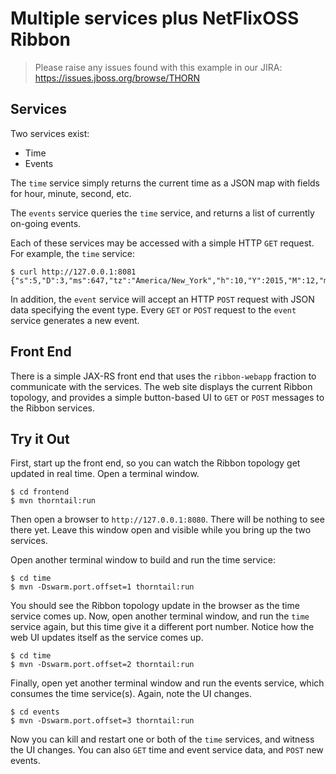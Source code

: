 # Multiple services plus NetFlixOSS Ribbon

> Please raise any issues found with this example in our JIRA:
> https://issues.jboss.org/browse/THORN

## Services

Two services exist:

* Time
* Events

The `time` service simply returns the current time as a JSON map
with fields for hour, minute, second, etc.

The `events` service queries the `time` service, and returns a list of
currently on-going events.

Each of these services may be accessed with a simple HTTP `GET` request.
For example, the `time` service:

    $ curl http://127.0.0.1:8081
    {"s":5,"D":3,"ms":647,"tz":"America/New_York","h":10,"Y":2015,"M":12,"m":37}

In addition, the `event` service will accept an HTTP `POST` request with JSON data
specifying the event type. Every `GET` or `POST` request to the `event` service
generates a new event.

## Front End

There is a simple JAX-RS front end that uses the `ribbon-webapp` fraction to
communicate with the services. The web site displays the current Ribbon topology,
and provides a simple button-based UI to `GET` or `POST` messages to the Ribbon
services.

## Try it Out

First, start up the front end, so you can watch the Ribbon topology get updated
in real time. Open a terminal window.

    $ cd frontend
    $ mvn thorntail:run

Then open a browser to `http://127.0.0.1:8080`. There will be nothing to see there
yet. Leave this window open and visible while you bring up the two services.

Open another terminal window to build and run the time service:

    $ cd time
    $ mvn -Dswarm.port.offset=1 thorntail:run

You should see the Ribbon topology update in the browser as the time service
comes up. Now, open another terminal window, and run the `time` service again,
but this time give it a different port number. Notice how the web UI updates
itself as the service comes up.

    $ cd time
    $ mvn -Dswarm.port.offset=2 thorntail:run

Finally, open yet another terminal window and run the events service,
which consumes the time service(s). Again, note the UI changes.

    $ cd events
    $ mvn -Dswarm.port.offset=3 thorntail:run

Now you can kill and restart one or both of the `time` services, and witness the
UI changes. You can also `GET` time and event service data, and `POST` new events.
